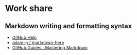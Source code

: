 # Work share
## Markdown  writing and formatting syntax
  * [GitHub Help](https://help.github.com/articles/basic-writing-and-formatting-syntax/)
  * [adam-p / markdown-here](https://github.com/adam-p/markdown-here/wiki/Markdown-Cheatsheet)
  * [GitHub Guides : Mastering Markdown](https://guides.github.com/features/mastering-markdown/)

